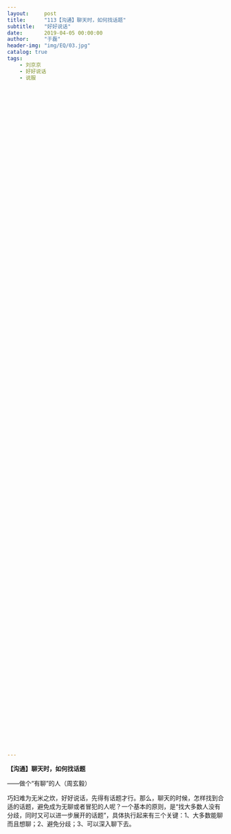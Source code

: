 ```yaml
---
layout:     post
title:      "113【沟通】聊天时，如何找话题"
subtitle:   "好好说话"
date:       2019-04-05 00:00:00
author:     "于磊"
header-img: "img/EQ/03.jpg"
catalog: true
tags:
    - 刘京京
    - 好好说话
    - 说服















































































































---
```


**【沟通】聊天时，如何找话题**

——做个“有聊”的人（周玄毅）

 

巧妇难为无米之炊，好好说话，先得有话题才行。那么，聊天的时候，怎样找到合适的话题，避免成为无聊或者冒犯的人呢？一个基本的原则，是“找大多数人没有分歧，同时又可以进一步展开的话题”，具体执行起来有三个关键：1、大多数能聊而且想聊；2、避免分歧；3、可以深入聊下去。